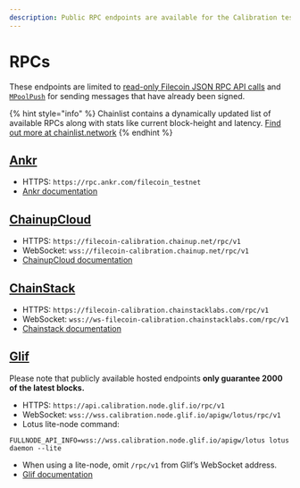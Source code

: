 ```yaml
---
description: Public RPC endpoints are available for the Calibration testnet.
---
```


# RPCs

These endpoints are limited to [read-only Filecoin JSON RPC API calls](../../reference/json-rpc/) and [`MPoolPush`](../../reference/json-rpc/mpool.md) for sending messages that have already been signed.

{% hint style="info" %}
Chainlist contains a dynamically updated list of available RPCs along with stats like current block-height and latency. [Find out more at chainlist.network](https://chainlist.network)
{% endhint %}

## [Ankr](https://www.ankr.com/rpc/filecoin)

* HTTPS: `https://rpc.ankr.com/filecoin_testnet`
* [Ankr documentation](https://www.ankr.com/docs/rpc-service/chains/chains-list/#filecoin)

## [ChainupCloud](https://cloud.chainup.com)

* HTTPS: `https://filecoin-calibration.chainup.net/rpc/v1`
* WebSocket: `wss://filecoin-calibration.chainup.net/rpc/v1`
* [ChainupCloud documentation](https://docs.chainupcloud.com/blockchain-api/filecoin/public-apis)

## [ChainStack](https://chainstacklabs.com)

* HTTPS: `https://filecoin-calibration.chainstacklabs.com/rpc/v1`
* WebSocket: `wss://ws-filecoin-calibration.chainstacklabs.com/rpc/v1`
* [Chainstack documentation](https://chainstack.com/labs/#filecoin)

## [Glif](https://glif.io)

Please note that publicly available hosted endpoints **only guarantee 2000 of the latest blocks.**

* HTTPS: `https://api.calibration.node.glif.io/rpc/v1`
* WebSocket: `wss://wss.calibration.node.glif.io/apigw/lotus/rpc/v1`
* Lotus lite-node command:

```
FULLNODE_API_INFO=wss://wss.calibration.node.glif.io/apigw/lotus lotus daemon --lite
```

* When using a lite-node, omit `/rpc/v1` from Glif’s WebSocket address.
* [Glif documentation](https://hosting.glif.io/)
